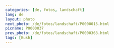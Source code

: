 ```yaml
---
categories: [de, fotos, landschaft]
lang: de
layout: photo
next_photo: /de/fotos/landschaft/P0000015.html
picname: P0000037
prev_photo: /de/fotos/landschaft/P0000363.html
tags: [Bush]
---
```

